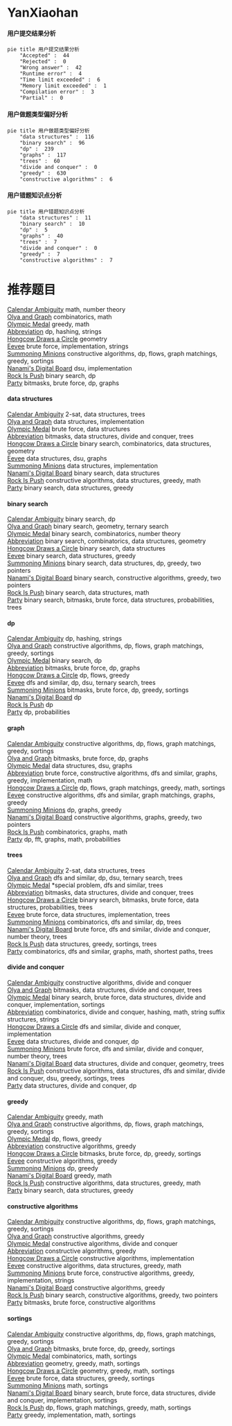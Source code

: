 # YanXiaohan
<!-- tabs:start -->
#### **用户提交结果分析**

```mermaid
pie title 用户提交结果分析
    "Accepted" :  44
    "Rejected" :  0
    "Wrong answer" :  42
    "Runtime error" :  4
    "Time limit exceeded" :  6
    "Memory limit exceeded" :  1
    "Compilation error" :  3
    "Partial" :  0
```
#### **用户做题类型偏好分析**

```mermaid
pie title 用户做题类型偏好分析
    "data structures" :  116
    "binary search" :  96
    "dp" :  239
    "graphs" :  117
    "trees" :  60
    "divide and conquer" :  0
    "greedy" :  630
    "constructive algorithms" :  6
```
#### **用户错题知识点分析**

```mermaid
pie title 用户错题知识点分析
    "data structures" :  11
    "binary search" :  10
    "dp" :  5
    "graphs" :  40
    "trees" :  7
    "divide and conquer" :  0
    "greedy" :  7
    "constructive algorithms" :  7
```
<!-- tabs:end -->
# 推荐题目
[Calendar Ambiguity](http://codeforces.com/problemset/problem/1389/E)		math,
                        number theory		  
[Olya and Graph](http://codeforces.com/problemset/problem/305/D)		combinatorics,
                        math		  
[Olympic Medal](http://codeforces.com/problemset/problem/215/B)		greedy,
                        math		  
[Abbreviation](http://codeforces.com/problemset/problem/1003/F)		dp,
                        hashing,
                        strings		  
[Hongcow Draws a Circle](http://codeforces.com/problemset/problem/744/D)		geometry		  
[Eevee](http://codeforces.com/problemset/problem/452/A)		brute force,
                        implementation,
                        strings		  
[Summoning Minions](http://codeforces.com/problemset/problem/1354/F)		constructive algorithms,
                        dp,
                        flows,
                        graph matchings,
                        greedy,
                        sortings		  
[Nanami's Digital Board](https://codeforces.com/contest/434/problem/B)		dsu,
                        implementation		  
[Rock Is Push](http://codeforces.com/problemset/problem/1225/E)		binary search,
                        dp		  
[Party](http://codeforces.com/problemset/problem/906/C)		bitmasks,
                        brute force,
                        dp,
                        graphs		  
<!-- tabs:start -->
#### **data structures**
[Calendar Ambiguity](https://codeforces.com/contest/318/problem/D)		2-sat,
                        data structures,
                        trees		  
[Olya and Graph](http://codeforces.com/problemset/problem/767/A)		data structures,
                        implementation		  
[Olympic Medal](http://codeforces.com/problemset/problem/1380/A)		brute force,
                        data structures		  
[Abbreviation](http://codeforces.com/problemset/problem/914/E)		bitmasks,
                        data structures,
                        divide and conquer,
                        trees		  
[Hongcow Draws a Circle](http://codeforces.com/problemset/problem/815/D)		binary search,
                        combinatorics,
                        data structures,
                        geometry		  
[Eevee](http://codeforces.com/problemset/problem/891/C)		data structures,
                        dsu,
                        graphs		  
[Summoning Minions](http://codeforces.com/problemset/problem/1279/C)		data structures,
                        implementation		  
[Nanami's Digital Board](http://codeforces.com/problemset/problem/1500/E)		binary search,
                        data structures		  
[Rock Is Push](http://codeforces.com/problemset/problem/1406/D)		constructive algorithms,
                        data structures,
                        greedy,
                        math		  
[Party](http://codeforces.com/problemset/problem/1462/F)		binary search,
                        data structures,
                        greedy		  
#### **binary search**
[Calendar Ambiguity](http://codeforces.com/problemset/problem/1225/E)		binary search,
                        dp		  
[Olya and Graph](https://codeforces.com/contest/1395/problem/F)		binary search,
                        geometry,
                        ternary search		  
[Olympic Medal](http://codeforces.com/problemset/problem/1285/F)		binary search,
                        combinatorics,
                        number theory		  
[Abbreviation](http://codeforces.com/problemset/problem/815/D)		binary search,
                        combinatorics,
                        data structures,
                        geometry		  
[Hongcow Draws a Circle](http://codeforces.com/problemset/problem/1500/E)		binary search,
                        data structures		  
[Eevee](http://codeforces.com/problemset/problem/1462/F)		binary search,
                        data structures,
                        greedy		  
[Summoning Minions](http://codeforces.com/problemset/problem/1492/C)		binary search,
                        data structures,
                        dp,
                        greedy,
                        two pointers		  
[Nanami's Digital Board](http://codeforces.com/problemset/problem/1463/D)		binary search,
                        constructive algorithms,
                        greedy,
                        two pointers		  
[Rock Is Push](http://codeforces.com/problemset/problem/1490/G)		binary search,
                        data structures,
                        math		  
[Party](http://codeforces.com/problemset/problem/1479/D)		binary search,
                        bitmasks,
                        brute force,
                        data structures,
                        probabilities,
                        trees		  
#### **dp**
[Calendar Ambiguity](http://codeforces.com/problemset/problem/1003/F)		dp,
                        hashing,
                        strings		  
[Olya and Graph](http://codeforces.com/problemset/problem/1354/F)		constructive algorithms,
                        dp,
                        flows,
                        graph matchings,
                        greedy,
                        sortings		  
[Olympic Medal](http://codeforces.com/problemset/problem/1225/E)		binary search,
                        dp		  
[Abbreviation](http://codeforces.com/problemset/problem/906/C)		bitmasks,
                        brute force,
                        dp,
                        graphs		  
[Hongcow Draws a Circle](http://codeforces.com/problemset/problem/724/E)		dp,
                        flows,
                        greedy		  
[Eevee](http://codeforces.com/problemset/problem/455/C)		dfs and similar,
                        dp,
                        dsu,
                        ternary search,
                        trees		  
[Summoning Minions](http://codeforces.com/problemset/problem/1209/E1)		bitmasks,
                        brute force,
                        dp,
                        greedy,
                        sortings		  
[Nanami's Digital Board](https://codeforces.com/contest/434/problem/C)		dp		  
[Rock Is Push](http://codeforces.com/problemset/problem/1453/F)		dp		  
[Party](http://codeforces.com/problemset/problem/540/D)		dp,
                        probabilities		  
#### **graph**
[Calendar Ambiguity](http://codeforces.com/problemset/problem/1354/F)		constructive algorithms,
                        dp,
                        flows,
                        graph matchings,
                        greedy,
                        sortings		  
[Olya and Graph](http://codeforces.com/problemset/problem/906/C)		bitmasks,
                        brute force,
                        dp,
                        graphs		  
[Olympic Medal](http://codeforces.com/problemset/problem/891/C)		data structures,
                        dsu,
                        graphs		  
[Abbreviation](http://codeforces.com/problemset/problem/1487/C)		brute force,
                        constructive algorithms,
                        dfs and similar,
                        graphs,
                        greedy,
                        implementation,
                        math		  
[Hongcow Draws a Circle](http://codeforces.com/problemset/problem/1437/C)		dp,
                        flows,
                        graph matchings,
                        greedy,
                        math,
                        sortings		  
[Eevee](http://codeforces.com/problemset/problem/1470/D)		constructive algorithms,
                        dfs and similar,
                        graph matchings,
                        graphs,
                        greedy		  
[Summoning Minions](http://codeforces.com/problemset/problem/1476/C)		dp,
                        graphs,
                        greedy		  
[Nanami's Digital Board](http://codeforces.com/problemset/problem/1304/D)		constructive algorithms,
                        graphs,
                        greedy,
                        two pointers		  
[Rock Is Push](http://codeforces.com/problemset/problem/1475/C)		combinatorics,
                        graphs,
                        math		  
[Party](http://codeforces.com/problemset/problem/553/E)		dp,
                        fft,
                        graphs,
                        math,
                        probabilities		  
#### **trees**
[Calendar Ambiguity](https://codeforces.com/contest/318/problem/D)		2-sat,
                        data structures,
                        trees		  
[Olya and Graph](http://codeforces.com/problemset/problem/455/C)		dfs and similar,
                        dp,
                        dsu,
                        ternary search,
                        trees		  
[Olympic Medal](http://codeforces.com/problemset/problem/1387/B2)		*special problem,
                        dfs and similar,
                        trees		  
[Abbreviation](http://codeforces.com/problemset/problem/914/E)		bitmasks,
                        data structures,
                        divide and conquer,
                        trees		  
[Hongcow Draws a Circle](http://codeforces.com/problemset/problem/1479/D)		binary search,
                        bitmasks,
                        brute force,
                        data structures,
                        probabilities,
                        trees		  
[Eevee](http://codeforces.com/problemset/problem/1511/C)		brute force,
                        data structures,
                        implementation,
                        trees		  
[Summoning Minions](http://codeforces.com/problemset/problem/1499/F)		combinatorics,
                        dfs and similar,
                        dp,
                        trees		  
[Nanami's Digital Board](http://codeforces.com/problemset/problem/1491/E)		brute force,
                        dfs and similar,
                        divide and conquer,
                        number theory,
                        trees		  
[Rock Is Push](http://codeforces.com/problemset/problem/1466/D)		data structures,
                        greedy,
                        sortings,
                        trees		  
[Party](http://codeforces.com/problemset/problem/1495/D)		combinatorics,
                        dfs and similar,
                        graphs,
                        math,
                        shortest paths,
                        trees		  
#### **divide and conquer**
[Calendar Ambiguity](http://codeforces.com/problemset/problem/873/D)		constructive algorithms,
                        divide and conquer		  
[Olya and Graph](http://codeforces.com/problemset/problem/914/E)		bitmasks,
                        data structures,
                        divide and conquer,
                        trees		  
[Olympic Medal](http://codeforces.com/problemset/problem/1461/D)		binary search,
                        brute force,
                        data structures,
                        divide and conquer,
                        implementation,
                        sortings		  
[Abbreviation](http://codeforces.com/problemset/problem/1466/G)		combinatorics,
                        divide and conquer,
                        hashing,
                        math,
                        string suffix structures,
                        strings		  
[Hongcow Draws a Circle](http://codeforces.com/problemset/problem/1490/D)		dfs and similar,
                        divide and conquer,
                        implementation		  
[Eevee](https://codeforces.com/contest/1483/problem/C)		data structures,
                        divide and conquer,
                        dp		  
[Summoning Minions](http://codeforces.com/problemset/problem/1491/E)		brute force,
                        dfs and similar,
                        divide and conquer,
                        number theory,
                        trees		  
[Nanami's Digital Board](http://codeforces.com/problemset/problem/1303/G)		data structures,
                        divide and conquer,
                        geometry,
                        trees		  
[Rock Is Push](http://codeforces.com/problemset/problem/1494/D)		constructive algorithms,
                        data structures,
                        dfs and similar,
                        divide and conquer,
                        dsu,
                        greedy,
                        sortings,
                        trees		  
[Party](http://codeforces.com/problemset/problem/1482/E)		data structures,
                        divide and conquer,
                        dp		  
#### **greedy**
[Calendar Ambiguity](http://codeforces.com/problemset/problem/215/B)		greedy,
                        math		  
[Olya and Graph](http://codeforces.com/problemset/problem/1354/F)		constructive algorithms,
                        dp,
                        flows,
                        graph matchings,
                        greedy,
                        sortings		  
[Olympic Medal](http://codeforces.com/problemset/problem/724/E)		dp,
                        flows,
                        greedy		  
[Abbreviation](http://codeforces.com/problemset/problem/898/E)		constructive algorithms,
                        greedy		  
[Hongcow Draws a Circle](http://codeforces.com/problemset/problem/1209/E1)		bitmasks,
                        brute force,
                        dp,
                        greedy,
                        sortings		  
[Eevee](http://codeforces.com/problemset/problem/1215/C)		constructive algorithms,
                        greedy		  
[Summoning Minions](http://codeforces.com/problemset/problem/1283/E)		dp,
                        greedy		  
[Nanami's Digital Board](http://codeforces.com/problemset/problem/50/A)		greedy,
                        math		  
[Rock Is Push](http://codeforces.com/problemset/problem/1406/D)		constructive algorithms,
                        data structures,
                        greedy,
                        math		  
[Party](http://codeforces.com/problemset/problem/1462/F)		binary search,
                        data structures,
                        greedy		  
#### **constructive algorithms**
[Calendar Ambiguity](http://codeforces.com/problemset/problem/1354/F)		constructive algorithms,
                        dp,
                        flows,
                        graph matchings,
                        greedy,
                        sortings		  
[Olya and Graph](http://codeforces.com/problemset/problem/898/E)		constructive algorithms,
                        greedy		  
[Olympic Medal](http://codeforces.com/problemset/problem/873/D)		constructive algorithms,
                        divide and conquer		  
[Abbreviation](http://codeforces.com/problemset/problem/1215/C)		constructive algorithms,
                        greedy		  
[Hongcow Draws a Circle](http://codeforces.com/problemset/problem/1103/A)		constructive algorithms,
                        implementation		  
[Eevee](http://codeforces.com/problemset/problem/1406/D)		constructive algorithms,
                        data structures,
                        greedy,
                        math		  
[Summoning Minions](http://codeforces.com/problemset/problem/1304/B)		brute force,
                        constructive algorithms,
                        greedy,
                        implementation,
                        strings		  
[Nanami's Digital Board](http://codeforces.com/problemset/problem/1493/A)		constructive algorithms,
                        greedy		  
[Rock Is Push](http://codeforces.com/problemset/problem/1463/D)		binary search,
                        constructive algorithms,
                        greedy,
                        two pointers		  
[Party](https://codeforces.com/contest/1456/problem/B)		bitmasks,
                        brute force,
                        constructive algorithms		  
#### **sortings**
[Calendar Ambiguity](http://codeforces.com/problemset/problem/1354/F)		constructive algorithms,
                        dp,
                        flows,
                        graph matchings,
                        greedy,
                        sortings		  
[Olya and Graph](http://codeforces.com/problemset/problem/1209/E1)		bitmasks,
                        brute force,
                        dp,
                        greedy,
                        sortings		  
[Olympic Medal](https://codeforces.com/contest/1445/problem/D)		combinatorics,
                        math,
                        sortings		  
[Abbreviation](https://codeforces.com/contest/1496/problem/C)		geometry,
                        greedy,
                        math,
                        sortings		  
[Hongcow Draws a Circle](http://codeforces.com/problemset/problem/1495/A)		geometry,
                        greedy,
                        math,
                        sortings		  
[Eevee](http://codeforces.com/problemset/problem/1497/A)		brute force,
                        data structures,
                        greedy,
                        sortings		  
[Summoning Minions](http://codeforces.com/problemset/problem/1427/A)		math,
                        sortings		  
[Nanami's Digital Board](http://codeforces.com/problemset/problem/1461/D)		binary search,
                        brute force,
                        data structures,
                        divide and conquer,
                        implementation,
                        sortings		  
[Rock Is Push](http://codeforces.com/problemset/problem/1437/C)		dp,
                        flows,
                        graph matchings,
                        greedy,
                        math,
                        sortings		  
[Party](http://codeforces.com/problemset/problem/1473/A)		greedy,
                        implementation,
                        math,
                        sortings		  
<!-- tabs:end -->
